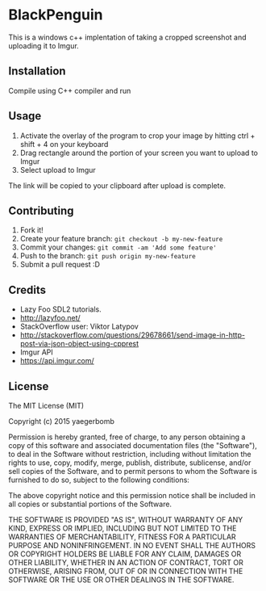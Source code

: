 # BlackPenguin

This is a windows c++ implentation of taking a cropped screenshot and uploading it to Imgur.

## Installation

Compile using C++ compiler and run

## Usage

1. Activate the overlay of the program to crop your image by hitting ctrl + shift + 4 on your keyboard
2. Drag rectangle around the portion of your screen you want to upload to Imgur
3. Select upload to Imgur

The link will be copied to your clipboard after upload is complete.

## Contributing

1. Fork it!
2. Create your feature branch: `git checkout -b my-new-feature`
3. Commit your changes: `git commit -am 'Add some feature'`
4. Push to the branch: `git push origin my-new-feature`
5. Submit a pull request :D


## Credits

* Lazy Foo SDL2 tutorials.
 * http://lazyfoo.net/
* StackOverflow user: Viktor Latypov  
 * http://stackoverflow.com/questions/29678661/send-image-in-http-post-via-json-object-using-cpprest
* Imgur API
 * https://api.imgur.com/

## License

The MIT License (MIT)

Copyright (c) 2015 yaegerbomb

Permission is hereby granted, free of charge, to any person obtaining a copy
of this software and associated documentation files (the "Software"), to deal
in the Software without restriction, including without limitation the rights
to use, copy, modify, merge, publish, distribute, sublicense, and/or sell
copies of the Software, and to permit persons to whom the Software is
furnished to do so, subject to the following conditions:

The above copyright notice and this permission notice shall be included in
all copies or substantial portions of the Software.

THE SOFTWARE IS PROVIDED "AS IS", WITHOUT WARRANTY OF ANY KIND, EXPRESS OR
IMPLIED, INCLUDING BUT NOT LIMITED TO THE WARRANTIES OF MERCHANTABILITY,
FITNESS FOR A PARTICULAR PURPOSE AND NONINFRINGEMENT. IN NO EVENT SHALL THE
AUTHORS OR COPYRIGHT HOLDERS BE LIABLE FOR ANY CLAIM, DAMAGES OR OTHER
LIABILITY, WHETHER IN AN ACTION OF CONTRACT, TORT OR OTHERWISE, ARISING FROM,
OUT OF OR IN CONNECTION WITH THE SOFTWARE OR THE USE OR OTHER DEALINGS IN
THE SOFTWARE.

